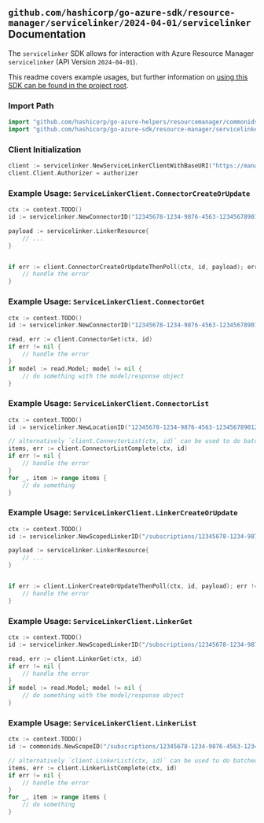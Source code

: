 
## `github.com/hashicorp/go-azure-sdk/resource-manager/servicelinker/2024-04-01/servicelinker` Documentation

The `servicelinker` SDK allows for interaction with Azure Resource Manager `servicelinker` (API Version `2024-04-01`).

This readme covers example usages, but further information on [using this SDK can be found in the project root](https://github.com/hashicorp/go-azure-sdk/tree/main/docs).

### Import Path

```go
import "github.com/hashicorp/go-azure-helpers/resourcemanager/commonids"
import "github.com/hashicorp/go-azure-sdk/resource-manager/servicelinker/2024-04-01/servicelinker"
```


### Client Initialization

```go
client := servicelinker.NewServiceLinkerClientWithBaseURI("https://management.azure.com")
client.Client.Authorizer = authorizer
```


### Example Usage: `ServiceLinkerClient.ConnectorCreateOrUpdate`

```go
ctx := context.TODO()
id := servicelinker.NewConnectorID("12345678-1234-9876-4563-123456789012", "example-resource-group", "locationName", "connectorName")

payload := servicelinker.LinkerResource{
	// ...
}


if err := client.ConnectorCreateOrUpdateThenPoll(ctx, id, payload); err != nil {
	// handle the error
}
```


### Example Usage: `ServiceLinkerClient.ConnectorGet`

```go
ctx := context.TODO()
id := servicelinker.NewConnectorID("12345678-1234-9876-4563-123456789012", "example-resource-group", "locationName", "connectorName")

read, err := client.ConnectorGet(ctx, id)
if err != nil {
	// handle the error
}
if model := read.Model; model != nil {
	// do something with the model/response object
}
```


### Example Usage: `ServiceLinkerClient.ConnectorList`

```go
ctx := context.TODO()
id := servicelinker.NewLocationID("12345678-1234-9876-4563-123456789012", "example-resource-group", "locationName")

// alternatively `client.ConnectorList(ctx, id)` can be used to do batched pagination
items, err := client.ConnectorListComplete(ctx, id)
if err != nil {
	// handle the error
}
for _, item := range items {
	// do something
}
```


### Example Usage: `ServiceLinkerClient.LinkerCreateOrUpdate`

```go
ctx := context.TODO()
id := servicelinker.NewScopedLinkerID("/subscriptions/12345678-1234-9876-4563-123456789012/resourceGroups/some-resource-group", "linkerName")

payload := servicelinker.LinkerResource{
	// ...
}


if err := client.LinkerCreateOrUpdateThenPoll(ctx, id, payload); err != nil {
	// handle the error
}
```


### Example Usage: `ServiceLinkerClient.LinkerGet`

```go
ctx := context.TODO()
id := servicelinker.NewScopedLinkerID("/subscriptions/12345678-1234-9876-4563-123456789012/resourceGroups/some-resource-group", "linkerName")

read, err := client.LinkerGet(ctx, id)
if err != nil {
	// handle the error
}
if model := read.Model; model != nil {
	// do something with the model/response object
}
```


### Example Usage: `ServiceLinkerClient.LinkerList`

```go
ctx := context.TODO()
id := commonids.NewScopeID("/subscriptions/12345678-1234-9876-4563-123456789012/resourceGroups/some-resource-group")

// alternatively `client.LinkerList(ctx, id)` can be used to do batched pagination
items, err := client.LinkerListComplete(ctx, id)
if err != nil {
	// handle the error
}
for _, item := range items {
	// do something
}
```

